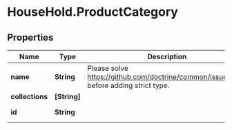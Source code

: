 # HouseHold.ProductCategory

## Properties

Name | Type | Description | Notes
------------ | ------------- | ------------- | -------------
**name** | **String** | Please solve https://github.com/doctrine/common/issues/881 before adding strict type. | [optional] 
**collections** | **[String]** |  | [optional] 
**id** | **String** |  | [optional] [readonly] 



